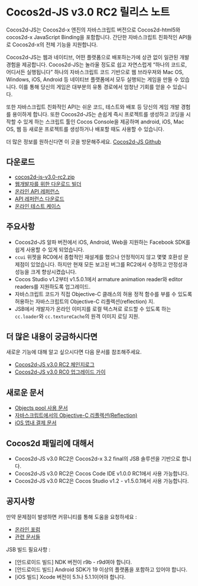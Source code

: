 # Cocos2d-JS v3.0 RC2 릴리스 노트

Cocos2d-JS는 Cocos2d-x 엔진의 자바스크립트 버전으로 Cocos2d-html5와 cocos2d-x JavaScript Binding을 포함합니다. 간단한 자바스크립트 친화적인 API들로 Cocos2d-x의 전체 기능을 지원합니다.

Cocos2d-JS는 웹과 네이티브, 어떤 플랫폼으로 배포하는가에 상관 없이 일관된 개발 경험을 제공합니다. Cocos2d-JS는 놀라울 정도로 쉽고 자연스럽게 “하나의 코드로, 어디서든 실행됩니다” 하나의 자바스크립트 코드 기반으로 웹 브라우져와 Mac OS, Windows, iOS, Android 등 네이티브 플랫폼에서 모두 실행되는 게임을 만들 수 있습니다. 이를 통해 당신의 게임은 대부분의 유통 경로에서 엄청난 기회를 얻을 수 있습니다.

또한 자바스크립트 친화적인 API는 쉬운 코드, 테스트와 배포 등 당신의 게임 개발 경험를 용이하게 합니다. 또한 Cocos2d-JS는 손쉽게 즉시 프로젝트를 생성하고 코딩을 시작할 수 있게 하는 스크립트 툴인 Cocos Console을 제공하며 android, iOS, Mac OS, 웹 등 새로운 프로젝트를 생성하거나 배포할 때도 사용할 수 있습니다.

더 많은 정보를 원하신다면 이 곳을 방문해주세요. [Cocos2d-JS Github](https://github.com/cocos2d/cocos2d-js)

## 다운로드

- [cocos2d-js-v3.0-rc2.zip](http://www.cocos2d-x.org/filedown/cocos2d-js-v3.0-rc2.zip)
- [웹개발자를 위한 다운로드 빌더](http://www.cocos2d-x.org/filecenter/jsbuilder)
- [온라인 API 레퍼런스](http://www.cocos2d-x.org/reference/html5-js/V3.0rc2/index.html)
- [API 레퍼런스 다운로드](http://www.cocos2d-x.org/filedown/Cocos2d-JS-v3.0-rc2-API.zip)
- [온라인 테스트 케이스](http://cocos2d-x.org/js-tests/)

## 주요사항

* Cocos2d-JS 알파 버전에서 iOS, Android, Web을 지원하는 Facebook SDK를 쉽게 사용할 수 있게 되었습니다.
* `ccui` 위젯을 RC0에서 종합적인 재설계를 했으나 안정적이지 않고 몇몇 호환성 문제점이 있었습니다. 하지만 현재 모든 보고된 버그를 RC2에서 수정하고 안정성과 성능을 크게 향상시켰습니다.
* Cocos Studio v1.2부터 v1.5.0.1에서 armature animation reader와 editor readers를 지원하도록 업그레이드.
* 자바스크립트 코드가 직접 Objective-C 클래스의 허용 정적 함수를 부를 수 있도록 허용하는 자바스크립트의 Objective-C 리플렉션(reflection) 지.
* JSB에서 개발자가 온라인 이미지를 로컬 텍스쳐로 로드할 수 있도록 하는 `cc.loader`와 `cc.textureCache`의 원격 이미지 로딩 지원.

## 더 많은 내용이 궁금하시다면

새로운 기능에 대해 알고 싶으시다면 다음 문서를 참조해주세요.

- [Cocos2d-JS v3.0 RC2 체인지로그](http://www.cocos2d-x.org/docs/manual/framework/html5/release-notes/v3.0rc2/changelog/ko)
- [Cocos2d-JS v3.0 RC0 업그레이드 가이](http://www.cocos2d-x.org/docs/manual/framework/html5/release-notes/v3.0rc0/upgrade-guide/ko)

## 새로운 문서

- [Objects pool 사용 문서](http://www.cocos2d-x.org/docs/manual/framework/html5/v3/cc-pool/en)
- [자바스크립트에서의 Objective-C 리플렉션(Reflection)](http://www.cocos2d-x.org/docs/manual/framework/html5/v3/reflection-oc/en)
- [iOS 앱내 결제 문서](http://www.cocos2d-x.org/docs/manual/framework/html5/jsb/plugin-x/ios-iap/en)

## Cocos2d 패밀리에 대해서

- Cocos2d-JS v3.0 RC2은 Cocos2d-x 3.2 final의 JSB 솔루션을 기반으로 합니다.
- Cocos2d-JS v3.0 RC2은 Cocos Code IDE v1.0.0 RC1에서 사용 가능합니다.
- Cocos2d-JS v3.0 RC2은 Cocos Studio v1.2 - v1.5.0.1에서 사용 가능합니다.

## 공지사항

만약 문제점이 발생하면 커뮤니티를 통해 도움을 요청하세요 :

- [온라인 포럼](http://discuss.cocos2d-x.org/category/javascript)
- [관련 문서들](http://cocos2d-x.org/docs/manual/framework/html5/en)

JSB 빌드 필요사항 :

- [안드로이드 빌드] NDK 버전이 r9b - r9d여야 합니다.
- [안드로이드 빌드] Android SDK가 19 이상의 플랫폼을 포함하고 있어야 합니다.
- [iOS 빌드] Xcode 버전이 5.1나 5.1.1이어야 합니다.